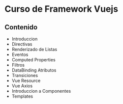 # Curso de Framework Vuejs

## Contenido

* Introduccion
* Directivas
* Renderizado de Listas
* Eventos
* Computed Properties
* Filtros
* DataBinding Atributos
* Transiciones
* Vue Resource
* Vue Axios
* Introduccion a Componentes
* Templates